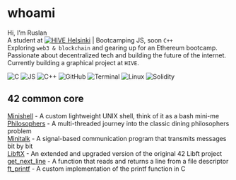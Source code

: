 # whoami
Hi, I’m Ruslan  
A student at [![HIVE Helsinki](https://img.shields.io/badge/HIVE_Helsinki-000000?style=flat&logo=42&logoColor=white)](https://www.hive.fi/en/) | Bootcamping JS, soon `C++`  
Exploring `web3 & blockchain` and gearing up for an Ethereum bootcamp.  
Passionate about decentralized tech and building the future of the internet.  
Currently building a graphical project at `HIVE`.

![C](https://skillicons.dev/icons?i=c) ![JS](https://skillicons.dev/icons?i=js) ![C++](https://skillicons.dev/icons?i=cpp) ![GitHub](https://skillicons.dev/icons?i=github) ![Terminal](https://skillicons.dev/icons?i=bash) ![Linux](https://skillicons.dev/icons?i=linux) ![Solidity](https://skillicons.dev/icons?i=solidity)

## 42 common core
[Minishell](https://github.com/FPyMEHTAPIU/minishell) - A custom lightweight UNIX shell, think of it as a bash mini-me  
[Philosophers](https://github.com/lnemenl/Philosophers) - A multi-threaded journey into the classic dining philosophers problem  
[Minitalk](https://github.com/lnemenl/Minitalk) - A signal-based communication program that transmits messages bit by bit  
[LibftX](https://github.com/lnemenl/LibftX) - An extended and upgraded version of the original 42 Libft project  
[get_next_line](https://github.com/lnemenl/get_next_line) - A function that reads and returns a line from a file descriptor  
[ft_printf](https://github.com/lnemenl/ft_printf) - A custom implementation of the printf function in C  
